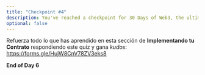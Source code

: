 ```yaml
---
title: "Checkpoint #4"
description: You've reached a checkpoint for 30 Days of Web3, the ultimate online curriculum on full-stsack blockchain development.
optional: false
---
```


Refuerza todo lo que has aprendido en esta sección de **Implementando tu Contrato** respondiendo este quiz y gana _kudos_: https://forms.gle/HujW8CnV78ZV3eks8

**End of Day 6**
